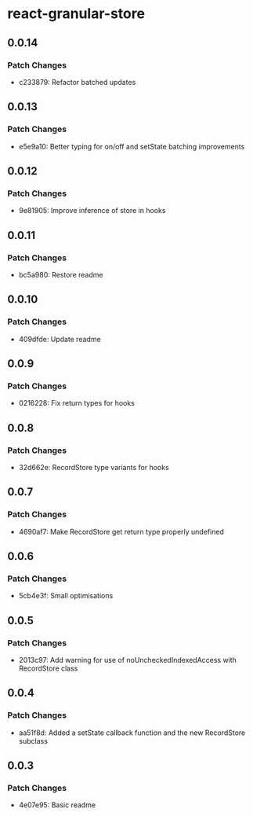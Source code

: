 # react-granular-store

## 0.0.14

### Patch Changes

- c233879: Refactor batched updates

## 0.0.13

### Patch Changes

- e5e9a10: Better typing for on/off and setState batching improvements

## 0.0.12

### Patch Changes

- 9e81905: Improve inference of store in hooks

## 0.0.11

### Patch Changes

- bc5a980: Restore readme

## 0.0.10

### Patch Changes

- 409dfde: Update readme

## 0.0.9

### Patch Changes

- 0216228: Fix return types for hooks

## 0.0.8

### Patch Changes

- 32d662e: RecordStore type variants for hooks

## 0.0.7

### Patch Changes

- 4690af7: Make RecordStore get return type properly undefined

## 0.0.6

### Patch Changes

- 5cb4e3f: Small optimisations

## 0.0.5

### Patch Changes

- 2013c97: Add warning for use of noUncheckedIndexedAccess with RecordStore class

## 0.0.4

### Patch Changes

- aa51f8d: Added a setState callback function and the new RecordStore<T> subclass

## 0.0.3

### Patch Changes

- 4e07e95: Basic readme
